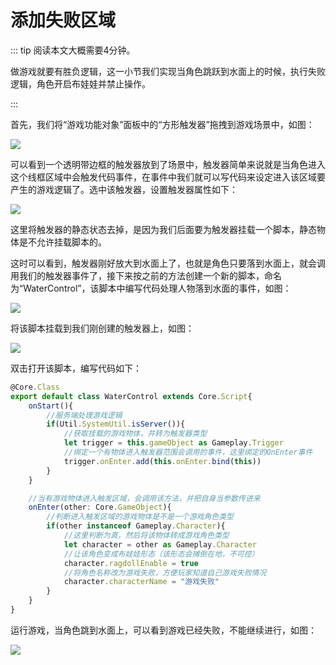 # 添加失败区域

::: tip 阅读本文大概需要4分钟。

做游戏就要有胜负逻辑，这一小节我们实现当角色跳跃到水面上的时候，执行失败逻辑，角色开启布娃娃并禁止操作。

:::

首先，我们将“游戏功能对象”面板中的“方形触发器”拖拽到游戏场景中，如图：

![](https://cdn.233xyx.com/1681134083022_497.PNG)

可以看到一个透明带边框的触发器放到了场景中，触发器简单来说就是当角色进入这个线框区域中会触发代码事件，在事件中我们就可以写代码来设定进入该区域要产生的游戏逻辑了。选中该触发器，设置触发器属性如下：

![](https://cdn.233xyx.com/1681134083080_738.PNG)

这里将触发器的静态状态去掉，是因为我们后面要为触发器挂载一个脚本，静态物体是不允许挂载脚本的。

这时可以看到，触发器刚好放大到水面上了，也就是角色只要落到水面上，就会调用我们的触发器事件了，接下来按之前的方法创建一个新的脚本，命名为“WaterControl”，该脚本中编写代码处理人物落到水面的事件，如图：

![](https://cdn.233xyx.com/1681134083246_145.PNG)

将该脚本挂载到我们刚创建的触发器上，如图：

![](https://cdn.233xyx.com/1681134083190_980.PNG)

双击打开该脚本，编写代码如下：

```ts
@Core.Class
export default class WaterControl extends Core.Script{
    onStart(){
        //服务端处理游戏逻辑
        if(Util.SystemUtil.isServer()){
            //获取挂载的游戏物体，并转为触发器类型
            let trigger = this.gameObject as Gameplay.Trigger
            //绑定一个有物体进入触发器范围会调用的事件，这里绑定的OnEnter事件
            trigger.onEnter.add(this.onEnter.bind(this))
        }
    }

    //当有游戏物体进入触发区域，会调用该方法，并把自身当参数传进来
    onEnter(other: Core.GameObject){
        //判断进入触发区域的游戏物体是不是一个游戏角色类型
        if(other instanceof Gameplay.Character){
            //这里判断为真，然后将该物体转成游戏角色类型
            let character = other as Gameplay.Character
            //让该角色变成布娃娃形态（该形态会摊倒在地，不可控）
            character.ragdollEnable = true
            //将角色名称改为游戏失败，方便玩家知道自己游戏失败情况
            character.characterName = "游戏失败"
        }
    }
}
```

运行游戏，当角色跳到水面上，可以看到游戏已经失败，不能继续进行，如图：

![](https://cdn.233xyx.com/1681134083134_382.gif)


